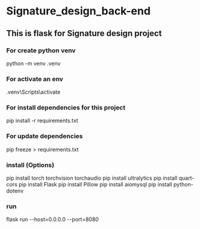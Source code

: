 # Signature_design_back-end
## This is flask for Signature design project

### For create python venv
python -m venv .venv

### For activate an env
.venv\Scripts\activate

### For install dependencies for this project
pip install -r requirements.txt

### For update dependencies
pip freeze > requirements.txt

### install (Options)
pip install torch torchvision torchaudio
pip install ultralytics
pip install quart-cors
pip install Flask
pip install Pillow
pip install aiomysql
pip install python-dotenv

### run
flask run --host=0.0.0.0 --port=8080